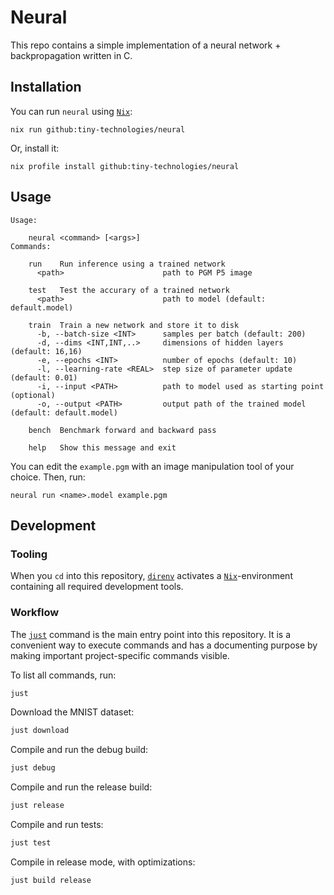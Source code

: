 # Neural

This repo contains a simple implementation of a neural network + backpropagation written in C.

## Installation

You can run `neural` using [`Nix`](https://zero-to-nix.com/):

```
nix run github:tiny-technologies/neural
```

Or, install it:

```
nix profile install github:tiny-technologies/neural
```

## Usage

```
Usage:

    neural <command> [<args>]
Commands:

    run    Run inference using a trained network
      <path>                      path to PGM P5 image 

    test   Test the accurary of a trained network
      <path>                      path to model (default: default.model)

    train  Train a new network and store it to disk
      -b, --batch-size <INT>      samples per batch (default: 200)
      -d, --dims <INT,INT,..>     dimensions of hidden layers (default: 16,16)
      -e, --epochs <INT>          number of epochs (default: 10)
      -l, --learning-rate <REAL>  step size of parameter update (default: 0.01)
      -i, --input <PATH>          path to model used as starting point (optional)
      -o, --output <PATH>         output path of the trained model (default: default.model)

    bench  Benchmark forward and backward pass

    help   Show this message and exit

```

You can edit the `example.pgm` with an image manipulation tool of your choice. Then, run:

```
neural run <name>.model example.pgm
```

## Development

### Tooling

When you `cd` into this repository, [`direnv`](https://direnv.net/) activates a [`Nix`](https://zero-to-nix.com/)-environment containing all required development tools.

### Workflow

The [`just`](https://github.com/casey/just) command is the main entry point into this repository. It is a convenient way to execute commands and has a documenting purpose by making important project-specific commands visible.

To list all commands, run:

```sh
just
```

Download the MNIST dataset:

```sh
just download
```

Compile and run the debug build:

```sh
just debug
```

Compile and run the release build:

```sh
just release
```

Compile and run tests:

```sh
just test
```

Compile in release mode, with optimizations:

```sh
just build release
```
